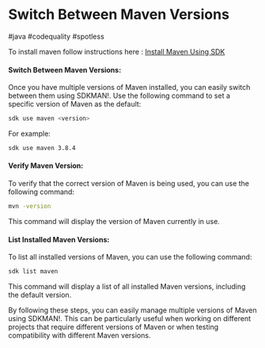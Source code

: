 # Switch Between Maven Versions

#java #codequality #spotless

To install maven follow instructions here : [Install Maven Using SDK](https://github.com/navinkumarboddu/tech_docs_tips/blob/main/java/install_maven_using_sdk.md)

#### Switch Between Maven Versions:
Once you have multiple versions of Maven installed, you can easily switch between them using SDKMAN!. Use the following command to set a specific version of Maven as the default:

```bash
sdk use maven <version>
```

For example:

```bash
sdk use maven 3.8.4
```

#### Verify Maven Version: 
To verify that the correct version of Maven is being used, you can use the following command:

```bash
mvn -version
```

This command will display the version of Maven currently in use.

#### List Installed Maven Versions: 
To list all installed versions of Maven, you can use the following command:

```bash
sdk list maven
```

This command will display a list of all installed Maven versions, including the default version.

By following these steps, you can easily manage multiple versions of Maven using SDKMAN!. This can be particularly useful when working on different projects that require different versions of Maven or when testing compatibility with different Maven versions.


